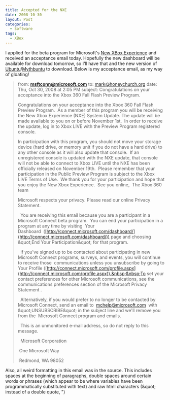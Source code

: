 ```yaml
---
title: Accepted for the NXE
date: 2008-10-30
layout: Post
categories:
  - Software
tags:
  - XBox
---
```


I applied for the beta program for Microsoft's [New XBox Experience](http://www.xbox.com/en-us/live/nxe/) and received an acceptance email today. Hopefully the new dashboard will be available for download tomorrow, so I'll have that and the new version of [Ubuntu](http://ubuntu.com/)/[Mythbuntu](http://www.mythbuntu.org/) to download. Below is my acceptance email, as my way of gloating!

<!-- more -->

> from: **msftconn@microsoft.com**
> to: mark@honeychurch.org
> date: Thu, Oct 30, 2008 at 2:05 PM
> subject: Congratulations on your acceptance into the Xbox 360 Fall Flash Preview Program.
>
> Congratulations on your acceptance into the Xbox 360 Fall Flash Preview Program.&nbsp;&nbsp;As a member of this program you will be receiving the New Xbox Experience (NXE) System Update.
> The update will be made available to you on or before November 1st.&nbsp;&nbsp;In order to receive the update, log in to Xbox LIVE with the Preview Program registered console.
>
> In participation with this program, you should not move your storage device (hard drive, or memory unit if you do not have a hard drive) to any other console as it will also update that console.&nbsp;&nbsp;If an unregistered console is updated with the NXE update, that console will not be able to connect to Xbox LIVE until the NXE has been officially released on November 19th.
> &nbsp;Please remember that your participation in the Public Preview Program is subject to the Xbox LIVE Terms of Use.
> &nbsp;We thank you for your participation and hope that you enjoy the New Xbox Experience.
> &nbsp;See you online,
> &nbsp;The Xbox 360 team
>
> Microsoft respects your privacy. Please read our online Privacy Statement.
>
> &nbsp;&nbsp;You are receiving this email because you are a participant in a Microsoft Connect beta program.&nbsp;&nbsp;You can end your participation in a program at any time by visiting&nbsp;&nbsp;Your Dashboard&nbsp;&nbsp;([http://connect.microsoft.com/dashboard/](http://connect.microsoft.com/dashboard/)) page and choosing &amp;quot;End Your Participation&amp;quot; for that program.
>
> &nbsp;&nbsp;If you've signed up to be contacted about participating in new Microsoft Connect programs, surveys, and events, you will continue to receive those&nbsp;&nbsp;communications unless you unsubscribe by going to Your Profile ([http://connect.microsoft.com/profile.aspx](http://connect.microsoft.com/profile.aspx)).&nbsp;&nbsp;To set your contact preferences for other Microsoft communications, see the communications preferences section of the Microsoft Privacy Statement .
>
> &nbsp;&nbsp;Alternatively, if you would prefer to no longer to be contacted by Microsoft Connect, send an email to&nbsp;&nbsp;[mchelp@microsoft.com](mailto:mchelp@microsoft.com)&nbsp;&nbsp;with &amp;quot;UNSUBSCRIBE&amp;quot; in the subject line and we'll remove you from the&nbsp;&nbsp;Microsoft Connect program and emails.
>
> &nbsp;&nbsp;This is an unmonitored e-mail address, so do not reply to this message.
>
> &nbsp;&nbsp;Microsoft Corporation
>
> &nbsp;One Microsoft Way
>
> &nbsp;Redmond, WA 98052

Also, all weird formatting in this email was in the source. This includes spaces at the beginning of paragraphs, double spaces around certain words or phrases (which appear to be where variables have been programmatically substituted with text) and raw html characters (&amp;quot; instead of a double quote, ")

